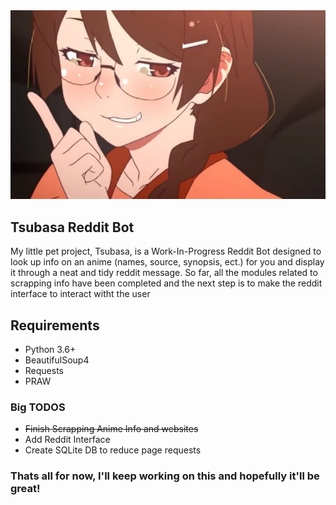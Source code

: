 <div align="center"><img src="Images/tsubasa-smug.jpg"</img></div>

## Tsubasa Reddit Bot

My little pet project, Tsubasa, is a Work-In-Progress Reddit Bot designed to look up info on an anime (names, source,
synopsis, ect.) for you and display it through a neat and tidy reddit message. So far, all the modules related to scrapping
info have been completed and the next step is to make the reddit interface to interact witht the user

## Requirements

* Python 3.6+
* BeautifulSoup4
* Requests
* PRAW 

### Big TODOS

* ~~Finish Scrapping Anime Info and websites~~
* Add Reddit Interface
* Create SQLite DB to reduce page requests

### Thats all for now, I'll keep working on this and hopefully it'll be great!